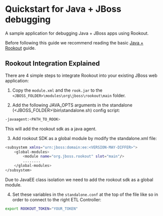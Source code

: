 # Quickstart for Java + JBoss debugging

A sample application for debugging Java + JBoss apps using Rookout.

Before following this guide we recommend reading the basic [Java + Rookout] guide.

## Rookout Integration Explained

There are 4 simple steps to integrate Rookout into your existing JBoss web application:

1. Copy the `module.xml` and the `rook.jar` to the `<JBOSS_FOLDER>\modules\org\jboss\rookout\main` folder.

2. Add the following JAVA_OPTS arguments in the standalone (<JBOSS_FOLDER>\bin\standalone.sh) config script:
```bash
-javaagent:<PATH_TO_ROOK>
```

This will add the rookout sdk as a java agent.

3. Add rookout SDK as a global module by modify the standalone.xml file:
```bash
<subsystem xmlns="urn:jboss:domain:ee:<VERSION-MAY-DIFFER>">
    <global-modules>
        <module name="org.jboss.rookout" slot="main"/>
        ........
    </global-modules>
</subsystem>
```

Due to JavaEE class isolation we need to add the rookout sdk as a global module. 

4. Set these variables in the `standalone.conf` at the top of the file like so in order to connect to the right ETL Controller:
```bash
export ROOKOUT_TOKEN="YOUR_TOKEN"
```

[Java + Rookout]: https://docs.rookout.com/docs/sdk-setup.html
[maven central]: https://mvnrepository.com/artifact/com.rookout/rook
